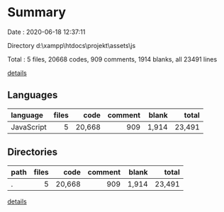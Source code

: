 # Summary

Date : 2020-06-18 12:37:11

Directory d:\xampp\htdocs\projekt\assets\js

Total : 5 files,  20668 codes, 909 comments, 1914 blanks, all 23491 lines

[details](details.md)

## Languages
| language | files | code | comment | blank | total |
| :--- | ---: | ---: | ---: | ---: | ---: |
| JavaScript | 5 | 20,668 | 909 | 1,914 | 23,491 |

## Directories
| path | files | code | comment | blank | total |
| :--- | ---: | ---: | ---: | ---: | ---: |
| . | 5 | 20,668 | 909 | 1,914 | 23,491 |

[details](details.md)